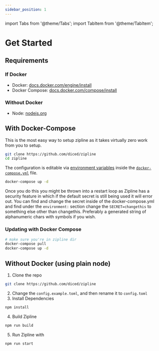```yaml
---
sidebar_position: 1
---
```

import Tabs from '@theme/Tabs';
import TabItem from '@theme/TabItem';


# Get Started

## Requirements

### If Docker
* Docker: [docs.docker.com/engine/install](https://docs.docker.com/engine/install/)
* Docker Compose: [docs.docker.com/compose/install](https://docs.docker.com/compose/install/)
### Without Docker
* Node: [nodejs.org](https://nodejs.org)

## With Docker-Compose
This is the most easy way to setup zipline as it takes virtually zero work from you to setup.
```bash
git clone https://github.com/diced/zipline
cd zipline
```
The configuration is editable via [environment variables](/docs/config/overview) inside the [`docker-compose.yml`](https://github.com/diced/zipline/blob/trunk/docker-compose.yml) file.
```bash
docker-compose up -d
```

Once you do this you might be thrown into a restart loop as Zipline has a security feature in which if the default secret is still being used it will error out. You can find and change the secret inside of the docker-compose.yml and find under the `environment:` section change the `SECRET=changethis` to something else other than changethis. Preferably a generated string of alphanumeric chars with symbols if you wish.

### Updating with Docker Compose
```bash
# make sure you're in zipline dir
docker-compose pull
docker-compose up -d
```

## Without Docker (using plain node)
1. Clone the repo
```bash
git clone https://github.com/diced/zipline
```
2. Change the `config.example.toml`, and then rename it to `config.toml`
3. Install Dependencies
```bash npm2yarn
npm install
```
4. Build Zipline
```bash npm2yarn
npm run build
```
5. Run Zipline with
```bash npm2yarn
npm run start
```
